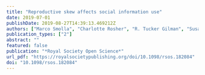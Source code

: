 ```yaml
---
title: "Reproductive skew affects social information use"
date: 2019-07-01
publishDate: 2019-08-27T14:39:13.469212Z
authors: ["Marco Smolla", "Charlotte Rosher", "R. Tucker Gilman", "Susanne Shultz"]
publication_types: ["2"]
abstract: ""
featured: false
publication: "*Royal Society Open Science*"
url_pdf: "https://royalsocietypublishing.org/doi/10.1098/rsos.182084"
doi: "10.1098/rsos.182084"
---
```


